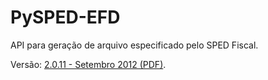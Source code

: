 PySPED-EFD
=====

API para geração de arquivo especificado pelo SPED Fiscal.

Versão: [2.0.11 - Setembro 2012 (PDF)](http://www1.receita.fazenda.gov.br/sistemas/sped-fiscal/download/GUIA_PRATICO_DA_EFD_Versao_2.0.11.pdf).
